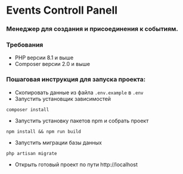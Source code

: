 # Events Controll Panell
### Менеджер для создания и присоединения к событиям.
### Требования
- PHP версии 8.1 и выше
- Composer версии 2.0 и выше
### Пошаговая инструкция для запуска проекта:

- Скопировать данные из файла ``` .env.example ``` в  ``` .env ```
- Запустить установщик зависимостей
````
composer install
````
- Запустить установку пакетов npm и собрать проект
````
npm install && npm run build
````
- Запустить миграции базы данных
````
php artisan migrate
````
- Открыть готовый проект по пути http://localhost

